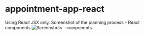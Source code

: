 # appointment-app-react

Using React JSX only.
Screenshot of the planning process - React components
![Screenshots - components](https://github.com/jogit82/appointment-app-react-jsx/blob/master/appointments-components.png?raw=true)
